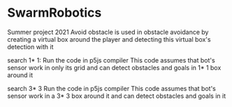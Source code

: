 # SwarmRobotics
Summer project 2021
Avoid obstacle is used in obstacle avoidance by creating a virtual box around the player and detecting this virtual box's detection with it

search 1* 1:
Run the code in p5js compiler
This code assumes that bot's sensor work in only its grid and can detect obstacles and goals in 1* 1 box around it

search 3* 3
Run the code in p5js compiler
This code assumes that bot's sensor work in a 3* 3 box around it and can detect obstacles and goals in it
